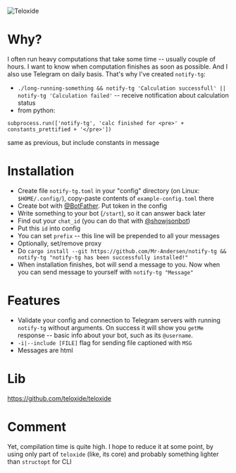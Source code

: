 ![Teloxide](https://img.shields.io/badge/Powered%20by-Teloxide-red)

# Why?
I often run heavy computations that take some time -- usually couple of hours. I want to know when computation finishes as soon as possible. And I also use Telegram on daily basis. That's why I've created `notify-tg`:
  - `./long-running-something && notify-tg 'Calculation successfull' || notify-tg 'Calculation failed'` -- receive notification about calculation status
  - from python:
  ```Python3
  subprocess.run(['notify-tg', 'calc finished for <pre>' + constants_prettified + '</pre>'])
  ```
  same as previous, but include constants in message

# Installation
  - Create file `notify-tg.toml` in your "config" directory (on Linux: `$HOME/.config/`), copy-paste contents of `example-config.toml` there
  - Create bot with [@BotFather](https://t.me/BotFather). Put token in the config
  - Write something to your bot (`/start`), so it can answer back later
  - Find out your `chat_id` (you can do that with [@showjsonbot](https://t.me/showjsonbot))
  - Put this `id` into config
  - You can set `prefix` -- this line will be prepended to all your messages
  - Optionally, set/remove proxy
  - Do `cargo install --git https://github.com/Mr-Andersen/notify-tg && notify-tg "notify-tg has been successfully installed!"`
  - When installation finishes, bot will send a message to you. Now when you can send message to yourself with `notify-tg "Message"`

# Features
  - Validate your config and connection to Telegram servers with running `notify-tg` without arguments. On success it will show you `getMe` response -- basic info about your bot, such as its `@username`.
  - `-i|--include [FILE]` flag for sending file captioned with `MSG`
  - Messages are html

# Lib
https://github.com/teloxide/teloxide

# Comment
Yet, compilation time is quite high. I hope to reduce it at some point, by using only part of `teloxide` (like, its core) and probably something lighter than `structopt` for CLI
